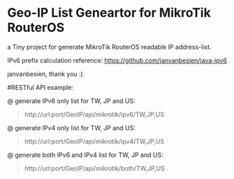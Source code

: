 Geo-IP List Geneartor for MikroTik RouterOS
===========================================
a Tiny project for generate MikroTik RouterOS readable IP address-list.

IPv6 prefix calculation reference: https://github.com/janvanbesien/java-ipv6

janvanbesien, thank you :)



#RESTful API example:

@ generate IPv6 only list for TW, JP and US:
> http://url:port/GeoIP/api/mikrotik/ipv6/TW,JP,US

@ generate IPv4 only list for TW, JP and US:
> http://url:port/GeoIP/api/mikrotik/ipv4/TW,JP,US

@ generate both IPv6 and IPv4 list for TW, JP and US:
> http://url:port/GeoIP/api/mikrotik/both/TW,JP,US
